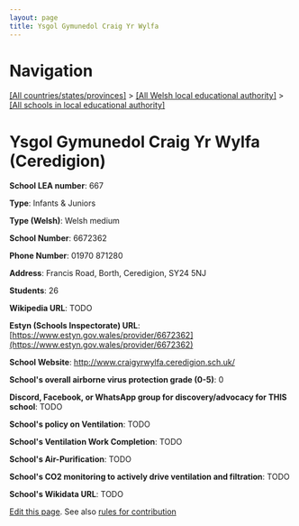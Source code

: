 ```yaml
---
layout: page
title: Ysgol Gymunedol Craig Yr Wylfa
---
```

# Navigation

[[All countries/states/provinces]](../../..) > [[All Welsh local educational authority]](../..) > [[All schools in local educational authority]](..)

# Ysgol Gymunedol Craig Yr Wylfa (Ceredigion)

**School LEA number**: 667

**Type**: Infants & Juniors

**Type (Welsh)**: Welsh medium

**School Number**: 6672362

**Phone Number**: 01970 871280

**Address**: Francis Road, Borth, Ceredigion, SY24 5NJ

**Students**: 26

**Wikipedia URL**: TODO

**Estyn (Schools Inspectorate) URL**: [https://www.estyn.gov.wales/provider/6672362](https://www.estyn.gov.wales/provider/6672362)

**School Website**: http://www.craigyrwylfa.ceredigion.sch.uk/

**School's overall airborne virus protection grade (0-5)**: 0

**Discord, Facebook, or WhatsApp group for discovery/advocacy for THIS school**: TODO

**School's policy on Ventilation**: TODO

**School's Ventilation Work Completion**: TODO

**School's Air-Purification**: TODO

**School's CO2 monitoring to actively drive ventilation and filtration**: TODO

**School's Wikidata URL**: TODO




[Edit this page](https://github.com/ventilate-schools/Wales/edit/prif/./Ceredigion/Ysgol_Gymunedol_Craig_Yr_Wylfa.md). See also [rules for contribution](../../../contribution-rules/)